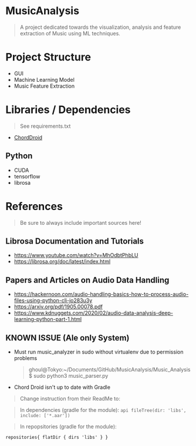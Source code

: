 # MusicAnalysis
> A project dedicated towards the visualization, analysis and feature extraction of Music using ML techniques.

# Project Structure

- GUI
- Machine Learning Model
- Music Feature Extraction

# Libraries / Dependencies
> See requirements.txt
- [ChordDroid](https://github.com/trungdq88/ChordDroid)

## Python
- CUDA
- tensorflow
- librosa

# References

> Be sure to always include important sources here!

## Librosa Documentation and Tutorials
- https://www.youtube.com/watch?v=MhOdbtPhbLU
- https://librosa.org/doc/latest/index.html

## Papers and Articles on Audio Data Handling
- https://hackernoon.com/audio-handling-basics-how-to-process-audio-files-using-python-cli-jo283u3y
- https://arxiv.org/pdf/1905.00078.pdf
- https://www.kdnuggets.com/2020/02/audio-data-analysis-deep-learning-python-part-1.html

## KNOWN ISSUE (Ale only System)
- Must run music_analyzer in sudo without virtualenv due to permission problems
  > ghoul@Tokyo:~/Documents/GitHub/MusicAnalysis/Music_Analysis$ sudo python3 music_parser.py
  
- Chord Droid isn't up to date with Gradle
> Change instruction from their ReadMe to:

> In dependencies (gradle for the module):
`api fileTree(dir: 'libs', include: ['*.aar'])`

> In repopsitories (gradle for the module): 

`repositories{
    flatDir {
        dirs 'libs'
    }
}`
